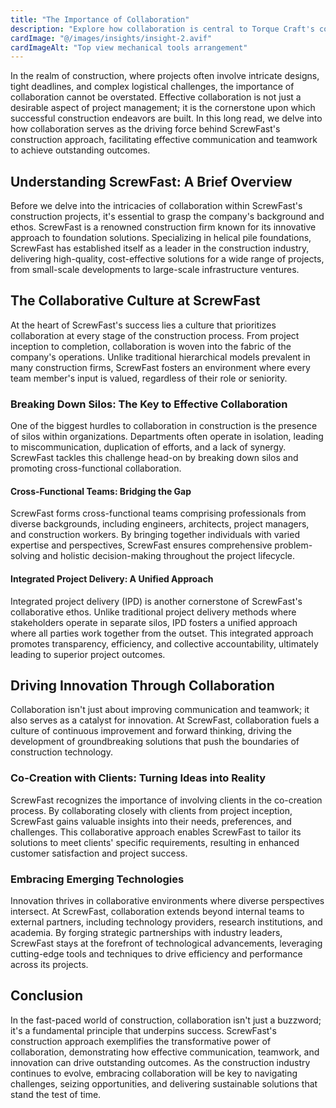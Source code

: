 ```yaml
---
title: "The Importance of Collaboration"
description: "Explore how collaboration is central to Torque Craft's construction approach, driving effective communication and teamwork to achieve outstanding outcomes."
cardImage: "@/images/insights/insight-2.avif"
cardImageAlt: "Top view mechanical tools arrangement"
---
```


In the realm of construction, where projects often involve intricate designs, tight deadlines, and complex logistical challenges, the importance of collaboration cannot be overstated. Effective collaboration is not just a desirable aspect of project management; it is the cornerstone upon which successful construction endeavors are built. In this long read, we delve into how collaboration serves as the driving force behind ScrewFast's construction approach, facilitating effective communication and teamwork to achieve outstanding outcomes.

## Understanding ScrewFast: A Brief Overview

Before we delve into the intricacies of collaboration within ScrewFast's construction projects, it's essential to grasp the company's background and ethos. ScrewFast is a renowned construction firm known for its innovative approach to foundation solutions. Specializing in helical pile foundations, ScrewFast has established itself as a leader in the construction industry, delivering high-quality, cost-effective solutions for a wide range of projects, from small-scale developments to large-scale infrastructure ventures.

## The Collaborative Culture at ScrewFast

At the heart of ScrewFast's success lies a culture that prioritizes collaboration at every stage of the construction process. From project inception to completion, collaboration is woven into the fabric of the company's operations. Unlike traditional hierarchical models prevalent in many construction firms, ScrewFast fosters an environment where every team member's input is valued, regardless of their role or seniority.

### Breaking Down Silos: The Key to Effective Collaboration

One of the biggest hurdles to collaboration in construction is the presence of silos within organizations. Departments often operate in isolation, leading to miscommunication, duplication of efforts, and a lack of synergy. ScrewFast tackles this challenge head-on by breaking down silos and promoting cross-functional collaboration.

#### Cross-Functional Teams: Bridging the Gap

ScrewFast forms cross-functional teams comprising professionals from diverse backgrounds, including engineers, architects, project managers, and construction workers. By bringing together individuals with varied expertise and perspectives, ScrewFast ensures comprehensive problem-solving and holistic decision-making throughout the project lifecycle.

#### Integrated Project Delivery: A Unified Approach

Integrated project delivery (IPD) is another cornerstone of ScrewFast's collaborative ethos. Unlike traditional project delivery methods where stakeholders operate in separate silos, IPD fosters a unified approach where all parties work together from the outset. This integrated approach promotes transparency, efficiency, and collective accountability, ultimately leading to superior project outcomes.

## Driving Innovation Through Collaboration

Collaboration isn't just about improving communication and teamwork; it also serves as a catalyst for innovation. At ScrewFast, collaboration fuels a culture of continuous improvement and forward thinking, driving the development of groundbreaking solutions that push the boundaries of construction technology.

### Co-Creation with Clients: Turning Ideas into Reality

ScrewFast recognizes the importance of involving clients in the co-creation process. By collaborating closely with clients from project inception, ScrewFast gains valuable insights into their needs, preferences, and challenges. This collaborative approach enables ScrewFast to tailor its solutions to meet clients' specific requirements, resulting in enhanced customer satisfaction and project success.

### Embracing Emerging Technologies

Innovation thrives in collaborative environments where diverse perspectives intersect. At ScrewFast, collaboration extends beyond internal teams to external partners, including technology providers, research institutions, and academia. By forging strategic partnerships with industry leaders, ScrewFast stays at the forefront of technological advancements, leveraging cutting-edge tools and techniques to drive efficiency and performance across its projects.

## Conclusion

In the fast-paced world of construction, collaboration isn't just a buzzword; it's a fundamental principle that underpins success. ScrewFast's construction approach exemplifies the transformative power of collaboration, demonstrating how effective communication, teamwork, and innovation can drive outstanding outcomes. As the construction industry continues to evolve, embracing collaboration will be key to navigating challenges, seizing opportunities, and delivering sustainable solutions that stand the test of time.